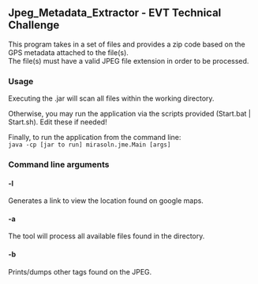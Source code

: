 ## Jpeg_Metadata_Extractor - EVT Technical Challenge

This program takes in a set of files and provides a zip code based on the GPS metadata attached to the file(s).  
The file(s) must have a valid JPEG file extension in order to be processed.

### Usage

Executing the .jar will scan all files within the working directory.

Otherwise, you may run the application via the scripts provided (Start.bat | Start.sh). Edit these if needed!

Finally, to run the application from the command line:  
```java -cp [jar to run] mirasoln.jme.Main [args]```

### Command line arguments

#### -l  
Generates a link to view the location found on google maps.

#### -a  
The tool will process all available files found in the directory.

#### -b  
Prints/dumps other tags found on the JPEG.
